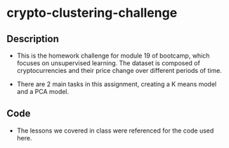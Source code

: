 # crypto-clustering-challenge

## Description
* This is the homework challenge for module 19 of bootcamp, which focuses on unsupervised learning. The dataset is composed of cryptocurrencies and their price change over different periods of time. 

* There are 2 main tasks in this assignment, creating a K means model and a PCA model.

## Code
* The lessons we covered in class were referenced for the code used here. 